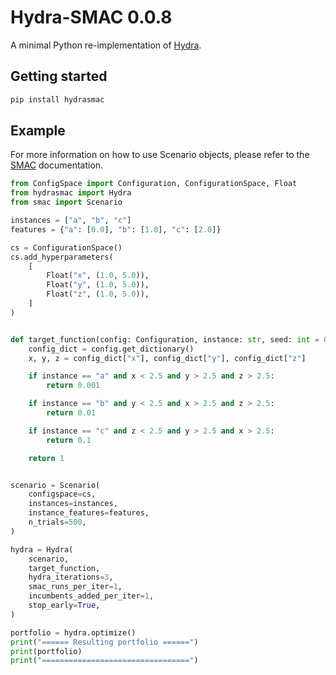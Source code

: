 # Hydra-SMAC 0.0.8

A minimal Python re-implementation of [Hydra](https://www.cs.ubc.ca/labs/algorithms/Projects/Hydra/).

## Getting started

```bash
pip install hydrasmac
```

## Example

For more information on how to use Scenario objects, please refer to the [SMAC](https://github.com/automl/SMAC3) documentation.

```py
from ConfigSpace import Configuration, ConfigurationSpace, Float
from hydrasmac import Hydra
from smac import Scenario

instances = ["a", "b", "c"]
features = {"a": [0.0], "b": [1.0], "c": [2.0]}

cs = ConfigurationSpace()
cs.add_hyperparameters(
    [
        Float("x", (1.0, 5.0)),
        Float("y", (1.0, 5.0)),
        Float("z", (1.0, 5.0)),
    ]
)


def target_function(config: Configuration, instance: str, seed: int = 0) -> float:
    config_dict = config.get_dictionary()
    x, y, z = config_dict["x"], config_dict["y"], config_dict["z"]

    if instance == "a" and x < 2.5 and y > 2.5 and z > 2.5:
        return 0.001

    if instance == "b" and y < 2.5 and x > 2.5 and z > 2.5:
        return 0.01

    if instance == "c" and z < 2.5 and y > 2.5 and x > 2.5:
        return 0.1

    return 1


scenario = Scenario(
    configspace=cs,
    instances=instances,
    instance_features=features,
    n_trials=500,
)

hydra = Hydra(
    scenario,
    target_function,
    hydra_iterations=3,
    smac_runs_per_iter=1,
    incumbents_added_per_iter=1,
    stop_early=True,
)

portfolio = hydra.optimize()
print("====== Resulting portfolio ======")
print(portfolio)
print("=================================")
```
